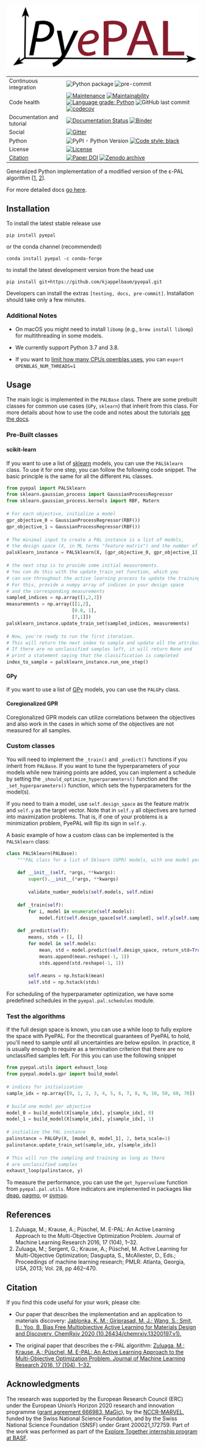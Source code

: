 <p align="center">
 <img src="pyepal_logo.png" />
</p>

|                            |                                                                                                                                                                                                                                                                                                                                                                                                                                                                                                                                                                                                                                                                                                                                         |
| -------------------------- | --------------------------------------------------------------------------------------------------------------------------------------------------------------------------------------------------------------------------------------------------------------------------------------------------------------------------------------------------------------------------------------------------------------------------------------------------------------------------------------------------------------------------------------------------------------------------------------------------------------------------------------------------------------------------------------------------------------------------------------- |
| Continuous integration     | ![Python package](https://github.com/kjappelbaum/pyepal/workflows/Python%20package/badge.svg) ![pre-commit](https://github.com/kjappelbaum/pyepal/workflows/pre-commit/badge.svg)                                                                                                                                                                                                                                                                                                                                                                                                                                                                                                                                                       |
| Code health                | [![Maintenance](https://img.shields.io/badge/Maintained%3F-yes-green.svg)](https://GitHub.com/Naereen/StrapDown.js/graphs/commit-activity) [![Maintainability](https://api.codeclimate.com/v1/badges/db9b3f21528574dfb141/maintainability)](https://codeclimate.com/github/kjappelbaum/pyepal/maintainability) [![Language grade: Python](https://img.shields.io/lgtm/grade/python/g/kjappelbaum/pyepal.svg?logo=lgtm&logoWidth=18)](https://lgtm.com/projects/g/kjappelbaum/pyepal/context:python) ![GitHub last commit](https://img.shields.io/github/last-commit/kjappelbaum/pyepal) [![codecov](https://codecov.io/gh/kjappelbaum/pyepal/branch/master/graph/badge.svg?token=BL2CF4HQ06)](https://codecov.io/gh/kjappelbaum/pyepal) |
| Documentation and tutorial | [![Documentation Status](https://readthedocs.org/projects/pyepal/badge/?version=latest)](https://pyepal.readthedocs.io/en/latest/?badge=latest) [![Binder](https://mybinder.org/badge_logo.svg)](https://mybinder.org/v2/gh/kjappelbaum/pyepal/HEAD?filepath=examples)                                                                                                                                                                                                                                                                                                                                                                                                                                                                  |
| Social                     | [![Gitter](https://badges.gitter.im/kjappelbaum/pyepal.svg)](https://gitter.im/kjappelbaum/pyepal?utm_source=badge&utm_medium=badge&utm_campaign=pr-badge)                                                                                                                                                                                                                                                                                                                                                                                                                                                                                                                                                                              |
| Python                     | ![PyPI - Python Version](https://img.shields.io/pypi/pyversions/pyepal) [![Code style: black](https://img.shields.io/badge/code%20style-black-000000.svg)](https://github.com/psf/black)                                                                                                                                                                                                                                                                                                                                                                                                                                                                                                                                                |
| License                    | [![License](https://img.shields.io/badge/License-Apache%202.0-blue.svg)](https://opensource.org/licenses/Apache-2.0)                                                                                                                                                                                                                                                                                                                                                                                                                                                                                                                                                                                                                    |
| [Citation](#citation)      | [![Paper DOI](https://img.shields.io/badge/DOI-10.26434/chemrxiv.13200197.v1-blue.svg)](https://chemrxiv.org/articles/preprint/Bias_Free_Multiobjective_Active_Learning_for_Materials_Design_and_Discovery/13200197) [![Zenodo archive](https://zenodo.org/badge/253408969.svg)](https://zenodo.org/badge/latestdoi/253408969)                                                                                                                                                                                                                                                                                                                                                                                                          |

Generalized Python implementation of a modified version of the ε-PAL algorithm [[1](#1), [2](#2)].

For more detailed docs [go here](https://pyepal.readthedocs.io/en/latest/?badge=latest).

## Installation

To install the latest stable release use

```(bash)
pip install pyepal
```

or the conda channel (recommended)

```(bash)
conda install pyepal -c conda-forge
```

to install the latest development version from the head use

```(bash)
pip install git+https://github.com/kjappelbaum/pyepal.git
```

Developers can install the extras `[testing, docs, pre-commit]`. Installation should take only a few minutes.

### Additional Notes

- On macOS you might need to install `libomp` (e.g., `brew install libomp`) for multithreading in some models.

- We currently support Python 3.7 and 3.8.

- If you want to [limit how many CPUs openblas uses](https://github.com/numpy/numpy/issues/8120), you can `export OPENBLAS_NUM_THREADS=1`

## Usage

The main logic is implemented in the `PALBase` class. There are some prebuilt classes for common use cases (`GPy`, `sklearn`) that inherit from this class.
For more details about how to use the code and notes about the tutorials [see the docs](https://kjappelbaum.github.io/pyepal/).

### Pre-Built classes

#### scikit-learn

If you want to use a list of [sklearn](https://scikit-learn.org/stable/index.html) models, you can use the `PALSklearn` class. To use it for one step,
you can follow the following code snippet. The basic principle is the same for all the different `PAL` classes.

```python
from pyepal import PALSklearn
from sklearn.gaussian_process import GaussianProcessRegressor
from sklearn.gaussian_process.kernels import RBF, Matern

# For each objective, initialize a model
gpr_objective_0 = GaussianProcessRegressor(RBF())
gpr_objective_1 = GaussianProcessRegressor(RBF())

# The minimal input to create a PAL instance is a list of models,
# the design space (X, in ML terms "feature matrix") and the number of objectives
palsklearn_instance = PALSklearn(X, [gpr_objective_0, gpr_objective_1], 2)

# the next step is to provide some initial measurements.
# You can do this with the update_train_set function, which you
# can use throughout the active learning process to update the training set.
# For this, provide a numpy array of indices in your design space
# and the corresponding measurements
sampled_indices = np.array([1,2,3])
measurements = np.array([[1,2],
                        [0.8, 1],
                        [7,1]])
palsklearn_instance.update_train_set(sampled_indices, measurements)

# Now, you're ready to run the first iteration.
# This will return the next index to sample and update all the attributes
# If there are no unclassified samples left, it will return None and
# print a statement saying that the classification is completed
index_to_sample = palsklearn_instance.run_one_step()
```

#### GPy

If you want to use a list of [GPy](https://sheffieldml.github.io/GPy/) models, you can use the `PALGPy` class.

#### Coregionalized GPR

Coregionalized GPR models can utilize correlations between the objectives and also work in the cases in which some of the objectives are not measured for all samples.

### Custom classes

You will need to implement the `_train()` and `_predict()` functions if you inherit from `PALBase`. If you want to tune the hyperparameters of your models while new training points are added, you can implement a schedule by setting the `_should_optimize_hyperparameters()` function and the `_set_hyperparameters()` function, which sets the hyperparameters for the model(s).

If you need to train a model, use `self.design_space` as the feature matrix and `self.y` as the target vector. Note that in `self.y` all objectives are turned into maximization problems. That is, if one of your problems is a minimization problem, PyePAL will flip its sign in `self.y`.

A basic example of how a custom class can be implemented is the `PALSklearn` class:

```python
class PALSklearn(PALBase):
    """PAL class for a list of Sklearn (GPR) models, with one model per objective"""

    def __init__(self, *args, **kwargs):
        super().__init__(*args, **kwargs)

        validate_number_models(self.models, self.ndim)

    def _train(self):
        for i, model in enumerate(self.models):
            model.fit(self.design_space[self.sampled], self.y[self.sampled, i].reshape(-1,1))

    def _predict(self):
        means, stds = [], []
        for model in self.models:
            mean, std = model.predict(self.design_space, return_std=True)
            means.append(mean.reshape(-1, 1))
            stds.append(std.reshape(-1, 1))

        self.means = np.hstack(mean)
        self.std = np.hstack(stds)
```

For scheduling of the hyperparameter optimization, we have some predefined schedules in the `pyepal.pal.schedules` module.

### Test the algorithms

If the full design space is known, you can use a while loop to fully explore the space with PyePAL.
For the theoretical guarantees of PyePAL to hold, you'll need to sample until all uncertainties are below epsilon. In practice, it is usually enough to require as a termination criterion that there are no unclassified samples left. For this you can use the following snippet

```python
from pyepal.utils import exhaust_loop
from pyepal.models.gpr import build_model

# indices for initialization
sample_idx = np.array([0, 1, 2, 3, 4, 5, 6, 7, 8, 9, 10, 50, 60, 70])

# build one model per objective
model_0 = build_model(X[sample_idx], y[sample_idx], 0)
model_1 = build_model(X[sample_idx], y[sample_idx], 1)

# initialize the PAL instance
palinstance = PALGPy(X, [model_0, model_1], 2, beta_scale=1)
palinstance.update_train_set(sample_idx, y[sample_idx])

# This will run the sampling and training as long as there
# are unclassified samples
exhaust_loop(palinstance, y)
```

To measure the performance, you can use the `get_hypervolume` function from `pyepal.pal.utils`. More indicators are implemented in packages like [deap](https://github.com/DEAP/deap), [pagmo](https://github.com/esa/pagmo), or [pymoo](https://github.com/msu-coinlab/pymoo/tree/master).

## References

1. <a name="1"></a> Zuluaga, M.; Krause, A.; Püschel, M. E-PAL: An Active Learning Approach to the Multi-Objective Optimization Problem. Journal of Machine Learning Research 2016, 17 (104), 1–32.
2. <a name="2"></a> Zuluaga, M.; Sergent, G.; Krause, A.; Püschel, M. Active Learning for Multi-Objective Optimization; Dasgupta, S., McAllester, D., Eds.; Proceedings of machine learning research; PMLR: Atlanta, Georgia, USA, 2013; Vol. 28, pp 462–470.

## Citation

<a name="citation"></a>

If you find this code useful for your work, please cite:

- Our paper that describes the implementation and an application to materials discovery: [Jablonka, K. M.; Giriprasad, M. J.; Wang, S.; Smit, B.; Yoo, B. Bias Free Multiobjective Active Learning for Materials Design and Discovery, ChemRxiv 2020 (10.26434/chemrxiv.13200197.v1).](https://chemrxiv.org/articles/preprint/Bias_Free_Multiobjective_Active_Learning_for_Materials_Design_and_Discovery/13200197)

- The original paper that describes the ε-PAL algorithm: [Zuluaga, M.; Krause, A.; Püschel, M. E-PAL: An Active Learning Approach to the Multi-Objective Optimization Problem. Journal of Machine Learning Research 2016, 17 (104), 1–32.](https://jmlr.csail.mit.edu/papers/volume17/15-047/15-047.pdf)

## Acknowledgments

The research was supported by the European Research Council (ERC) under the European Union’s Horizon 2020 research and innovation programme ([grant agreement 666983, MaGic](https://cordis.europa.eu/project/id/666983)), by the [NCCR-MARVEL](https://www.nccr-marvel.ch/), funded by the Swiss National Science Foundation, and by the Swiss National Science Foundation (SNSF) under Grant 200021_172759. Part of the work was performed as part of the [Explore Together internship program at BASF](https://www.basf.com/global/en/careers/students/explore-together.html).
